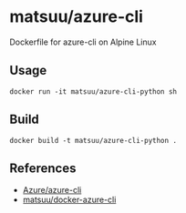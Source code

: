 # matsuu/azure-cli

Dockerfile for azure-cli on Alpine Linux

## Usage

    docker run -it matsuu/azure-cli-python sh

## Build

    docker build -t matsuu/azure-cli-python .

## References

- [Azure/azure-cli](https://github.com/Azure/azure-cli)
- [matsuu/docker-azure-cli](https://github.com/matsuu/docker-azure-cli)
